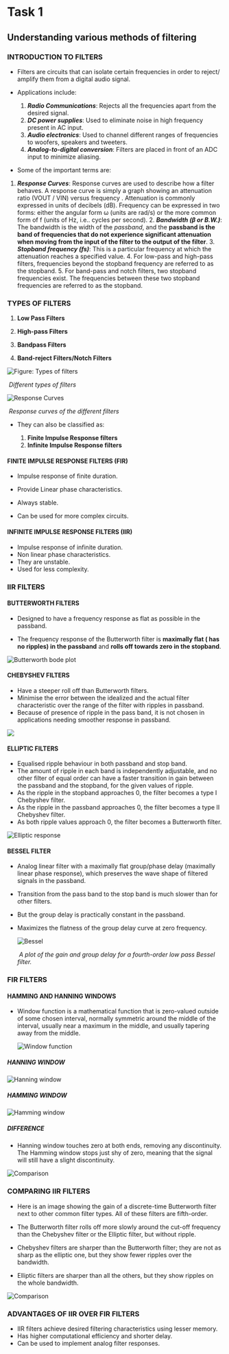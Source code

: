 # Task 1

## Understanding various methods of filtering

### INTRODUCTION TO FILTERS

- Filters are circuits that can isolate certain frequencies in order to reject/ amplify them from a digital audio signal.
- Applications include:

   	1. ***Radio Communications***: Rejects all the frequencies apart from the desired signal.
   2. ***DC power supplies***: Used to eliminate noise in high frequency present in AC input.
   3. ***Audio electronics***: Used to channel different ranges of frequencies to woofers, speakers and tweeters.
   4. ***Analog-to-digital conversion***: Filters are placed in front of an ADC input to minimize aliasing.
 - Some of the important terms are:
1. ***Response Curves***: Response curves are used to describe how a filter behaves. A response curve is simply a graph showing an attenuation ratio (VOUT / VIN) versus frequency . Attenuation is commonly expressed in units of decibels (dB). Frequency can be expressed in two forms: either the angular form ω (units are rad/s) or the more common form of f (units of Hz, i.e.. cycles per second).
   	2. ***Bandwidth (β or B.W.)***: The bandwidth is the width of the *passband*, and the **passband is the band of frequencies that do not experience significant attenuation when moving from the input of the filter to the output of the filter**.
    3. ***Stopband frequency (fs)***: This is a particular frequency at which the attenuation reaches a specified value.
     4. For low-pass and high-pass filters, frequencies beyond the stopband frequency are referred to as the stopband.
     5. For band-pass and notch filters, two stopband frequencies exist. The frequencies between these two stopband frequencies are referred to as the stopband.

   

### TYPES OF FILTERS

1. **Low Pass Filters**

2. **High-pass Filters**

3. **Bandpass Filters**

4. **Band-reject Filters/Notch Filters**

   

![Figure: Types of filters](https://www.allaboutcircuits.com/uploads/articles/four_major_filters.jpg)

​																			*Different types of filters*



![Response Curves](https://www.allaboutcircuits.com/uploads/articles/Davis_intro_to_filters_filter_types.jpg)

​																*Response curves of the different filters*



- They can also be classified as:

  	1. **Finite Impulse Response filters**
   2. **Infinite Impulse Response filters**

  

#### FINITE IMPULSE RESPONSE FILTERS (FIR)

- Impulse response of finite duration.

- Provide Linear phase characteristics.

- Always stable.

- Can be used for more complex circuits.

  

#### INFINITE IMPULSE RESPONSE FILTERS (IIR)

- Impulse response of infinite duration.
- Non linear phase characteristics.
- They are unstable. 
- Used for less complexity.



### IIR FILTERS



#### BUTTERWORTH FILTERS

- Designed to have a frequency response as flat as possible in the passband.

- The frequency response of the Butterworth filter is **maximally flat ( has no ripples) in the passband** and **rolls off towards zero in the stopband**.



![Butterworth bode plot](https://upload.wikimedia.org/wikipedia/commons/a/a8/Butterworth_filter_bode_plot.svg)

 #### CHEBYSHEV FILTERS

- Have a steeper roll off than Butterworth filters.
- Minimise the error between the idealized and the actual filter characteristic over the range of the filter with ripples in passband.
- Because of presence of ripple in the pass band, it is not chosen in applications needing smoother response in passband.



![](https://upload.wikimedia.org/wikipedia/commons/c/c2/Chebyshev_Type_I_Filter_Response_%284th_Order%29.svg)

#### ELLIPTIC FILTERS

- Equalised ripple behaviour in both passband and stop band.
- The amount of ripple in each band is independently adjustable, and no other filter of equal order can have a faster transition in gain between the passband and the stopband, for the given values of ripple.
- As the ripple in the stopband approaches 0, the filter becomes a type I Chebyshev filter. 
- As the ripple in the passband approaches 0, the filter becomes a type II Chebyshev filter.
- As both ripple values approach 0, the filter becomes a Butterworth filter.



![Elliptic response](https://upload.wikimedia.org/wikipedia/commons/d/de/Elliptic_Filter_Response_%284th_Order%29.svg)

#### BESSEL FILTER

- Analog linear filter with a maximally flat group/phase delay (maximally linear phase response), which preserves the wave shape of filtered signals in the passband.

-  Transition from the pass band to the stop band is much slower than for other filters. 

- But the group delay is practically constant in the passband.

- Maximizes the flatness of the group delay curve at zero frequency.

  ![Bessel](https://upload.wikimedia.org/wikipedia/commons/e/ee/Bessel4_GainDelay.png)

  ​										*A plot of the gain and group delay for a fourth-order low pass Bessel filter.*



### FIR FILTERS



#### HAMMING AND HANNING WINDOWS

- Window function is a mathematical function that is zero-valued outside of some chosen interval, normally symmetric around the middle of the interval, usually near a maximum in the middle, and usually tapering away from the middle.

  ![Window function](https://in.tek.com/-/media/sites/default/files/u811871/blackman-harris-t.png)

  

##### HANNING WINDOW



![Hanning window](https://upload.wikimedia.org/wikipedia/commons/f/f7/Window_function_and_its_Fourier_transform_%E2%80%93_Hann_%28n_%3D_0...N%29.svg)

##### HAMMING WINDOW



![Hamming window](https://upload.wikimedia.org/wikipedia/commons/4/4f/Window_function_and_frequency_response_-_Hamming_%28alpha_%3D_0.53836%2C_n_%3D_0...N%29.svg)

##### DIFFERENCE

- Hanning window touches zero at both ends, removing any discontinuity. The Hamming window stops just shy of zero, meaning that the signal will still have a slight discontinuity.

  

![Comparison](https://in.tek.com/-/media/sites/default/files/u811871/hamming-t.png)



### COMPARING IIR FILTERS 

- Here is an image showing the gain of a discrete-time Butterworth filter next to other common filter types. All of these filters are fifth-order.

- The Butterworth filter rolls off more slowly around the cut-off frequency than the Chebyshev filter or the Elliptic filter, but without ripple.

- Chebyshev filters are sharper than the Butterworth filter; they are not as sharp as the elliptic one, but they show fewer ripples over the bandwidth.

- Elliptic filters are sharper than all the others, but they show ripples on the whole bandwidth.

  

![Comparison](https://upload.wikimedia.org/wikipedia/commons/b/bd/Filters_order5.svg)



### ADVANTAGES OF IIR OVER FIR FILTERS

- IIR filters achieve desired filtering characteristics using lesser memory.
- Has higher computational efficiency and shorter delay.
- Can be used to implement analog filter responses.

